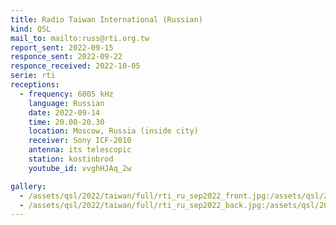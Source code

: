 ```yaml
---
title: Radio Taiwan International (Russian)
kind: QSL
mail_to: mailto:russ@rti.org.tw
report_sent: 2022-09-15
responce_sent: 2022-09-22
responce_received: 2022-10-05
serie: rti
receptions:
  - frequency: 6005 kHz
    language: Russian
    date: 2022-09-14
    time: 20.00-20.30
    location: Moscow, Russia (inside city)
    receiver: Sony ICF-2010
    antenna: its telescopic
    station: kostinbrod
    youtube_id: vvghHJAq_2w

gallery:
  - /assets/qsl/2022/taiwan/full/rti_ru_sep2022_front.jpg:/assets/qsl/2022/taiwan/small/rti_ru_sep2022_front.jpg
  - /assets/qsl/2022/taiwan/full/rti_ru_sep2022_back.jpg:/assets/qsl/2022/taiwan/small/rti_ru_sep2022_back.jpg
---
```

